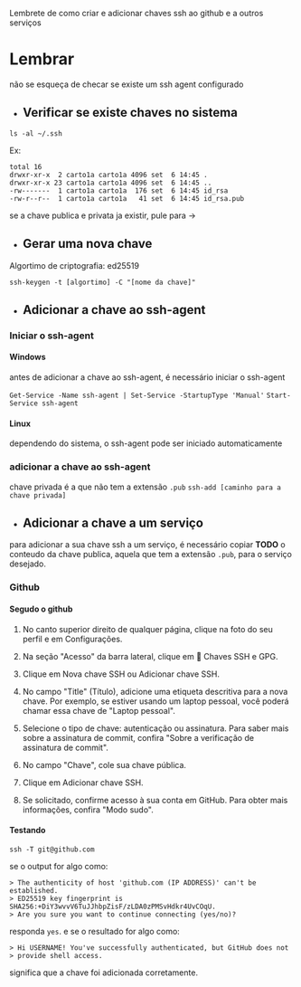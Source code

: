 Lembrete de como criar e adicionar chaves ssh ao github e a outros serviços

# Lembrar

não se esqueça de checar se existe um ssh agent configurado

- ## Verificar se existe chaves no sistema

`ls -al ~/.ssh`

Ex:

```
total 16
drwxr-xr-x  2 carto1a carto1a 4096 set  6 14:45 .
drwxr-xr-x 23 carto1a carto1a 4096 set  6 14:45 ..
-rw-------  1 carto1a carto1a  176 set  6 14:45 id_rsa
-rw-r--r--  1 carto1a carto1a   41 set  6 14:45 id_rsa.pub
```

se a chave publica e privata ja existir, pule para -> 

- ## Gerar uma nova chave

Algortimo de criptografia: ed25519

`ssh-keygen -t [algortimo] -C "[nome da chave]"`

- ## Adicionar a chave ao ssh-agent

### Iniciar o ssh-agent
#### Windows
antes de adicionar a chave ao ssh-agent, é necessário iniciar o ssh-agent

`Get-Service -Name ssh-agent | Set-Service -StartupType 'Manual'`
`Start-Service ssh-agent`

#### Linux
dependendo do sistema, o ssh-agent pode ser iniciado automaticamente

### adicionar a chave ao ssh-agent

chave privada é a que não tem a extensão `.pub`
`ssh-add [caminho para a chave privada]`

- ## Adicionar a chave a um serviço

para adicionar a sua chave ssh a um serviço, é necessário copiar **TODO** o conteudo da chave publica, aquela que tem a extensão `.pub`, para o serviço desejado.

### Github

#### Segudo o github

1. No canto superior direito de qualquer página, clique na foto do seu perfil e em Configurações.

2. Na seção "Acesso" da barra lateral, clique em 🔑 Chaves SSH e GPG.

3. Clique em Nova chave SSH ou Adicionar chave SSH.

4. No campo "Title" (Título), adicione uma etiqueta descritiva para a nova chave. Por exemplo, se estiver usando um laptop pessoal, você poderá chamar essa chave de "Laptop pessoal".

5. Selecione o tipo de chave: autenticação ou assinatura. Para saber mais sobre a assinatura de commit, confira "Sobre a verificação de assinatura de commit".

6. No campo "Chave", cole sua chave pública.

7. Clique em Adicionar chave SSH.

8. Se solicitado, confirme acesso à sua conta em GitHub. Para obter mais informações, confira "Modo sudo".

#### Testando

`ssh -T git@github.com`

se o output for algo como:

```
> The authenticity of host 'github.com (IP ADDRESS)' can't be established.
> ED25519 key fingerprint is SHA256:+DiY3wvvV6TuJJhbpZisF/zLDA0zPMSvHdkr4UvCOqU.
> Are you sure you want to continue connecting (yes/no)?
```

responda `yes`.
e se o resultado for algo como:

```
> Hi USERNAME! You've successfully authenticated, but GitHub does not
> provide shell access.
```

significa que a chave foi adicionada corretamente.


